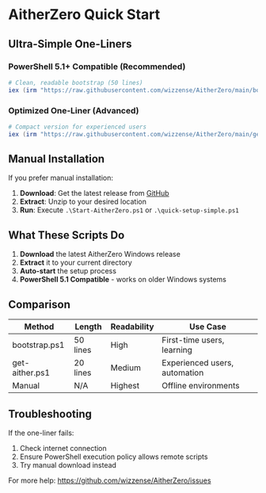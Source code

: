 # AitherZero Quick Start

## Ultra-Simple One-Liners

### PowerShell 5.1+ Compatible (Recommended)

```powershell
# Clean, readable bootstrap (50 lines)
iex (irm "https://raw.githubusercontent.com/wizzense/AitherZero/main/bootstrap.ps1")
```

### Optimized One-Liner (Advanced)

```powershell
# Compact version for experienced users
iex (irm "https://raw.githubusercontent.com/wizzense/AitherZero/main/get-aither.ps1")
```

## Manual Installation

If you prefer manual installation:

1. **Download**: Get the latest release from [GitHub](https://github.com/wizzense/AitherZero/releases)
2. **Extract**: Unzip to your desired location
3. **Run**: Execute `.\Start-AitherZero.ps1` or `.\quick-setup-simple.ps1`

## What These Scripts Do

1. **Download** the latest AitherZero Windows release
2. **Extract** it to your current directory
3. **Auto-start** the setup process
4. **PowerShell 5.1 Compatible** - works on older Windows systems

## Comparison

| Method | Length | Readability | Use Case |
|--------|--------|-------------|----------|
| bootstrap.ps1 | 50 lines | High | First-time users, learning |
| get-aither.ps1 | 20 lines | Medium | Experienced users, automation |
| Manual | N/A | Highest | Offline environments |

## Troubleshooting

If the one-liner fails:
1. Check internet connection
2. Ensure PowerShell execution policy allows remote scripts
3. Try manual download instead

For more help: https://github.com/wizzense/AitherZero/issues
